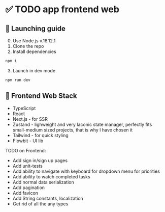 # ✅ TODO app frontend web

## 🚀 Launching guide

0. Use Node.js v.18.12.1
1. Clone the repo
2. Install dependencies

```bash
npm i
```

3. Launch in dev mode

```bash
npm run dev
```

## 💅 Frontend Web Stack

- TypeScript
- React
- Next.js - for SSR
- Zustand - lighweight and very laconic state manager, perfectly fits small-medium sized projects, that is why I have chosen it
- Tailwind - for quick styling
- Flowbit - UI lib

TODO on Frontend:

- Add sign in/sign up pages
- Add unit-tests
- Add ability to navigate with keyboard for dropdown menu for priorities
- Add ability to watch completed tasks
- Add normal data serialization
- Add pagination
- Add favicon
- Add String constants, localization
- Get rid of all the any types
